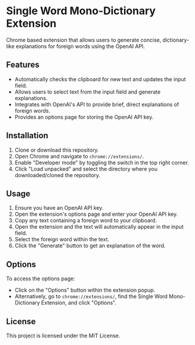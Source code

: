 # Single Word Mono-Dictionary Extension

Chrome based extension that allows users to generate concise, dictionary-like explanations for foreign words using the OpenAI API.

## Features

- Automatically checks the clipboard for new text and updates the input field.
- Allows users to select text from the input field and generate explanations.
- Integrates with OpenAI's API to provide brief, direct explanations of foreign words.
- Provides an options page for storing the OpenAI API key.

## Installation

1. Clone or download this repository.
2. Open Chrome and navigate to `chrome://extensions/`.
3. Enable "Developer mode" by toggling the switch in the top right corner.
4. Click "Load unpacked" and select the directory where you downloaded/cloned the repository.

## Usage

1. Ensure you have an OpenAI API key.
2. Open the extension's options page and enter your OpenAI API key.
3. Copy any text containing a foreign word to your clipboard.
4. Open the extension and the text will automatically appear in the input field.
5. Select the foreign word within the text.
6. Click the "Generate" button to get an explanation of the word.

## Options

To access the options page:

- Click on the "Options" button within the extension popup.
- Alternatively, go to `chrome://extensions/`, find the Single Word Mono-Dictionary Extension, and click "Options".

## License

This project is licensed under the MIT License.
